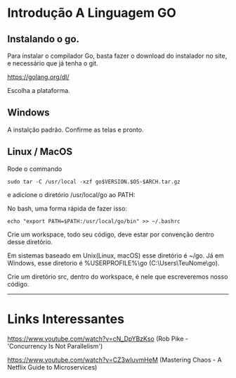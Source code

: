 # Introdução A Linguagem GO

## Instalando o go.
Para instalar o compilador Go, basta fazer o download do instalador no site,
e necessário que já tenha o git.

https://golang.org/dl/

Escolha a plataforma.

## Windows
A instalção padrão. Confirme as telas e pronto.

## Linux / MacOS
Rode o commando 

``
sudo tar -C /usr/local -xzf go$VERSION.$OS-$ARCH.tar.gz
``

e adicione o diretório /usr/local/go ao PATH:

No bash, uma forma rápida de fazer isso:

``
echo "export PATH=$PATH:/usr/local/go/bin" >> ~/.bashrc
``

Crie um workspace, todo seu código, deve estar por convenção dentro desse diretório.

Em sistemas baseado em Unix(Linux, macOS) esse diretório é ~/go. Já em Windows, esse diretorio é %USERPROFILE%\go (C:\Users\TeuNome\go).

Crie um diretório src, dentro do workspace, é nele que escreveremos nosso código.

---
# Links Interessantes

https://www.youtube.com/watch?v=cN_DpYBzKso (Rob Pike - 'Concurrency Is Not Parallelism')

https://www.youtube.com/watch?v=CZ3wIuvmHeM (Mastering Chaos - A Netflix Guide to Microservices)